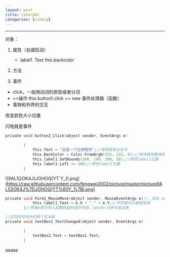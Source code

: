 ```yaml
---
layout: post
title: csharp01
categories: [csharp]
---
```


***

对象：

1. 属性（右键启动）

   - label1. Text  this.backcolor

2. 方法
3. 事件
  + click，一般用动词的原型或者分词
  + +=操作 this.button1.click += new 事件处理器（函数）
  + 事物和外界的交互

改变颜色大小位置

闪电就是事件

```C
private void button2_Click(object sender, EventArgs e)

        {
            this.Text = "这是一个应用程序";//修改框架主名字
            this.BackColor = Color.FromArgb(255, 255, 0);//修改框架整体颜色
            this.label1.SetBounds(100, 100, 200, 50);//修改label1位置
            this.label1.Left += 200;//修改label1位置
        }

``` 

![9AL52OK4J}JOHOQ(YT`Y_{I.png](https://raw.githubusercontent.com/fengwei2002/picture/master/picture9AL52OK4J%7DJOHOQ(YT%60Y_%7BI.png)

```C
private void Form1_MouseMove(object sender, MouseEventArgs e)//，双击 mouse move事件 label显示鼠标的坐标{
            this.label1.Text = e.X + "," + e.Y;//字符串可以直接加减
        }//参数e即为传入函数的鼠标指针信息，sender为命令发出者
```

```C
//实现同时同步的两个文本框
private void textBox1_TextChanged(object sender, EventArgs e)

        {
            textBox2.Text = textBox1.Text;
        }

```
aaaaa

